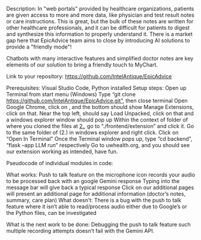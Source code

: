 

Description:
In "web portals" provided by healthcare organizations, patients are given access to more and more data, like physician and test result notes or care instructions. This is great, but the bulk of these notes are written for other healthcare professionals, and it can be difficult for patients to digest and synthesize this information to properly understand it.
There is a market gap here that EpicAdvice team aims to close by introducing AI solutions to provide a "friendly mode"! 


Chatbots with many interactive features and simplified doctor notes are key elements of our solution to bring a friendly touch to MyChart.




Link to your repository: https://github.com/IntelAntique/EpicAdvice


Prerequisites: 
Visual Studio Code, Python installed 
Setup steps:
Open up Terminal from start menu (Windows)
Type “git clone https://github.com/IntelAntique/EpicAdvice.git”, then close terminal
Open Google Chrome, click on , and the bottom should show Manage Extensions, click on that.
Near the top left, should say Load Unpacked, click on that and a windows explorer window should pop up
Within the context of folder of where you cloned the files at [2.](../../EpicAdvice), go to “./frontend/extension” and click it.
Go to the same folder of (2.) in windows explorer and right click. Click on “Open In Terminal”
Once the Terminal window pops up, type “cd backend”, “flask –app LLM run” respectively
Go to uwhealth.org, and you should see our extension working as intended, have fun.


Pseudocode of individual modules in code:


What works:
Push to talk feature on the microphone icon records your audio to be processed back with an google Gemini response
Typing into the message bar will give back a typical response
Click on our additional pages will present an additional page for additional information (doctor’s notes, summary, care plan)
What doesn’t:
There is a bug with the push to talk feature where it isn’t able to read/process audio either due to Google’s or the Python files, can be investigated




What is the next work to be done:
Debugging the push to talk feature such multiple recording attempts doesn’t fail with the Gemini API.
